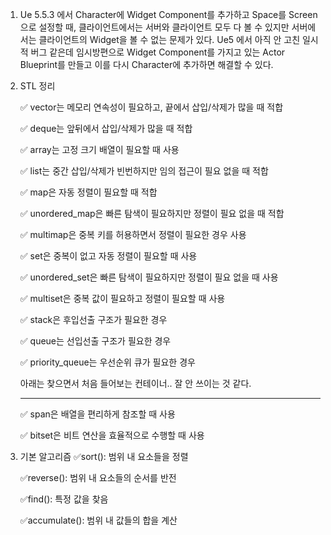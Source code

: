 1. Ue 5.5.3 에서 Character에 Widget Component를 추가하고 Space를 Screen으로 설정할 때, 클라이언트에서는 서버와 클라이언트 모두 다 볼 수 있지만 서버에서는 클라이언트의 Widget을 볼 수 없는 문제가 있다. Ue5 에서 아직 안 고친 일시적 버그 같은데 임시방편으로 Widget Component를 가지고 있는 Actor Blueprint를 만들고 이를 다시 Character에 추가하면 해결할 수 있다.

2. STL 정리
   
   ✅ vector는 메모리 연속성이 필요하고, 끝에서 삽입/삭제가 많을 때 적합
   
   ✅ deque는 앞뒤에서 삽입/삭제가 많을 때 적합
   
   ✅ array는 고정 크기 배열이 필요할 때 사용
   
   ✅ list는 중간 삽입/삭제가 빈번하지만 임의 접근이 필요 없을 때 적합
   
   ✅ map은 자동 정렬이 필요할 때 적합
   
   ✅ unordered_map은 빠른 탐색이 필요하지만 정렬이 필요 없을 때 적합
   
   ✅ multimap은 중복 키를 허용하면서 정렬이 필요한 경우 사용
   
   ✅ set은 중복이 없고 자동 정렬이 필요할 때 사용
   
   ✅ unordered_set은 빠른 탐색이 필요하지만 정렬이 필요 없을 때 사용
   
   ✅ multiset은 중복 값이 필요하고 정렬이 필요할 때 사용
   
   ✅ stack은 후입선출 구조가 필요한 경우
   
   ✅ queue는 선입선출 구조가 필요한 경우
   
   ✅ priority_queue는 우선순위 큐가 필요한 경우
   

   아래는 찾으면서 처음 들어보는 컨테이너.. 잘 안 쓰이는 것 같다.
   
    ------------------------------------------------------
    
    ✅ span은 배열을 편리하게 참조할 때 사용
    
    ✅ bitset은 비트 연산을 효율적으로 수행할 때 사용


2. 기본 알고리즘
   ✅sort(): 범위 내 요소들을 정렬

   ✅reverse(): 범위 내 요소들의 순서를 반전

   ✅find(): 특정 값을 찾음

   ✅accumulate(): 범위 내 값들의 합을 계산
